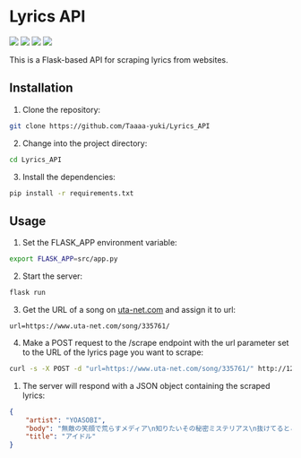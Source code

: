 # Lyrics API

<img src="https://img.shields.io/badge/Flask-v2.2.3-blue?logo=flask&logoColor=white"> <img src="https://img.shields.io/badge/Python-v3.11.3-blue?logo=python&logoColor=white"> <img src="https://img.shields.io/github/commit-activity/m/Taaaa-yuki/Lyrics_API?logo=github"> <img src="https://img.shields.io/github/repo-size/Taaaa-yuki/Lyrics_API?logo=github">

This is a Flask-based API for scraping lyrics from websites.

## Installation

1. Clone the repository:

```bash
git clone https://github.com/Taaaa-yuki/Lyrics_API
```

2. Change into the project directory:

```bash
cd Lyrics_API
```

3. Install the dependencies:

```bash
pip install -r requirements.txt
```

## Usage

1. Set the FLASK_APP environment variable:

```bash
export FLASK_APP=src/app.py
```

2. Start the server:

```bash
flask run
```

3. Get the URL of a song on [uta-net.com](https://www.uta-net.com) and assign it to url:

```url
url=https://www.uta-net.com/song/335761/
```

4. Make a POST request to the /scrape endpoint with the url parameter set to the URL of the lyrics page you want to scrape:

```bash
curl -s -X POST -d "url=https://www.uta-net.com/song/335761/" http://127.0.0.1:5000/scrape | jq
```

1. The server will respond with a JSON object containing the scraped lyrics:

```json
{
    "artist": "YOASOBI",
    "body": "無敵の笑顔で荒らすメディア\n知りたいその秘密ミステリアス\n抜けてるとこさえ彼女のエリア\n完璧で嘘つきな君は\n天才的なアイドル様\n\n今日何食べた？\n好きな本は？\n遊びに行くならどこに行くの？\n何も食べてない\nそれは内緒\n何を聞かれても\nのらりくらり\n\nそう淡々と\nだけど燦々と\n見えそうで見えない秘密は蜜の味\nあれもないないない\nこれもないないない\n好きなタイプは？\n相手は？\nさあ答えて\n\n「誰かを好きになることなんて私分からなくてさ」\n嘘か本当か知り得ない\nそんな言葉にまた一人堕ちる\nまた好きにさせる\n\n誰もが目を奪われていく\n君は完璧で究極のアイドル\n金輪際現れない\n一番星の生まれ変わり\nその笑顔で愛してるで\n誰も彼も虜にしていく\nその瞳がその言葉が\n嘘でもそれは完全なアイ\n\nはいはいあの子は特別です\n我々はハナからおまけです\nお星様の引き立て役Bです\n全てがあの子のお陰なわけない\n洒落臭い\n妬み嫉妬なんてないわけがない\nこれはネタじゃない\nからこそ許せない\n完璧じゃない君じゃ許せない\n自分を許せない\n誰よりも強い君以外は認めない\n\n誰もが信じ崇めてる\nまさに最強で無敵のアイドル\n弱点なんて見当たらない\n一番星を宿している\n弱いとこなんて見せちゃダメダメ\n知りたくないとこは見せずに\n唯一無二じゃなくちゃイヤイヤ\nそれこそ本物のアイ\n\n得意の笑顔で沸かすメディア\n隠しきるこの秘密だけは\n愛してるって嘘で積むキャリア\nこれこそ私なりの愛だ\n流れる汗も綺麗なアクア\nルビーを隠したこの瞼\n歌い踊り舞う私はマリア\nそう嘘はとびきりの愛だ\n\n誰かに愛されたことも\n誰かのこと愛したこともない\nそんな私の嘘がいつか本当になること\n信じてる\n\nいつかきっと全部手に入れる\n私はそう欲張りなアイドル\n等身大でみんなのこと\nちゃんと愛したいから\n今日も嘘をつくの\nこの言葉がいつか本当になる日を願って\nそれでもまだ\n君と君にだけは言えずにいたけど\nやっと言えた\nこれは絶対嘘じゃない\n愛してる",
    "title": "アイドル"
}
```
